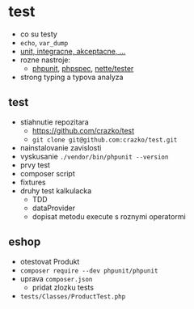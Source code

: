 # test

- co su testy
- `echo`, `var_dump`
- [unit, integracne, akceptacne, ...](https://cs.wikipedia.org/wiki/Testování_softwaru#Stadia_v.C3.BDvoje)
- rozne nastroje:
	- [phpunit](https://phpunit.de/index.html), [phpspec](http://www.phpspec.net/en/stable/), [nette/tester](https://tester.nette.org/)
- strong typing a typova analyza

## test
- stiahnutie repozitara
	- https://github.com/crazko/test
	- `git clone git@github.com:crazko/test.git`
- nainstalovanie zavislosti
- vyskusanie `./vendor/bin/phpunit --version`
- prvy test
- composer script
- fixtures
- druhy test kalkulacka
	- TDD
	- dataProvider
	- dopisat metodu execute s roznymi operatormi

## eshop
- otestovat Produkt
- `composer require --dev phpunit/phpunit`
- uprava `composer.json`
	- pridat zlozku tests
- `tests/Classes/ProductTest.php`